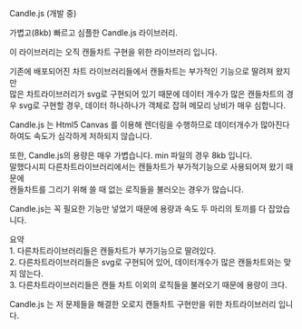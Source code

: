 <p>Candle.js (개발 중)</p>

<p>가볍고(8kb) 빠르고 심플한 Candle.js 라이브러리. </p>

<p>이 라이브러리는 오직 캔들차트 구현을 위한 라이브러리 입니다.</p>

<p>기존에 배포되어진 차트 라이브러리들에서 캔들차트는 부가적인 기능으로 딸려져 왔지만 <br>
많은 차트라이브러리가 svg로 구현되어 있기 때문에 데이터 개수가 많은 캔들차트의 경우 svg로 구현할 경우, 데이터 하나하나가 객체로 잡혀 메모리 낭비가 매우 심합니다.</p>

<p>Candle.js 는 Html5 Canvas 를 이용해 렌더링을 수행하므로 데이터개수가 많아진다 하여도 속도가 심각하게 저하되지 않습니다.</p>

<p>또한, Candle.js의 용량은 매우 가볍습니다. min 파일의 경우 8kb 입니다. <br>
말했다시피  다른차트라이브러리에서는 캔들차트가 부가적기능으로 사용되어져 왔기 때문에 <br>
캔들차트를 그리기 위해 쓸 때 없는 로직들을 불러오는 경우가 많습니다.</p>

<p>Candle.js는 꼭 필요한 기능만 넣었기 때문에 용량과 속도 두 마리의 토끼를 다 잡았습니다.</p>

<p>요약 <br>
1. 다른차트라이브러리들은 캔들차트가 부가기능으로 딸려있다. <br>
2. 다른차트라이브러리들은 svg로 구현되어 있어, 데이터개수가 많은 캔들차트와는 맞지 않는다. <br>
3. 다른차트라이브러리들은 캔들 차트 이외의 로직들을 불러오기 때문에 용량이 크다.</p>

<p>Candle.js 는 저 문제들을 해결한 오로지 캔들차트 구현만을 위한 차트라이브러리 입니다.</p>
